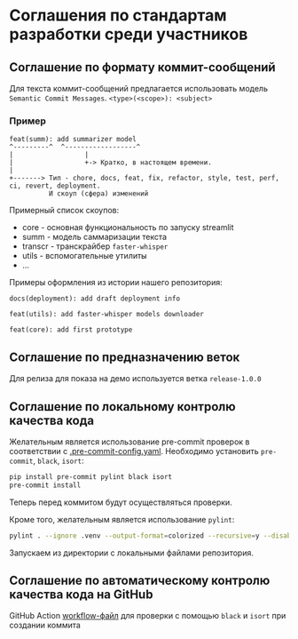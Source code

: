 # Соглашения по стандартам разработки среди участников

## Соглашение по формату коммит-сообщений
Для текста коммит-сообщений предлагается использовать модель `Semantic Commit Messages`.
`<type>(<scope>): <subject>`
### Пример
```
feat(summ): add summarizer model 
^---------^  ^------------------^
|                  |
|                  +-> Кратко, в настоящем времени.
|
+-------> Тип - chore, docs, feat, fix, refactor, style, test, perf, ci, revert, deployment.
          И скоуп (сфера) изменений
```
Примерный список скоупов:
* core - основная функциональность по запуску streamlit
* summ - модель саммаризации текста
* transcr - транскрайбер `faster-whisper`
* utils - вспомогательные утилиты
* ...

Примеры оформления из истории нашего репозитория:

`docs(deployment): add draft deployment info`

`feat(utils): add faster-whisper models downloader`

`feat(core): add first prototype`

## Соглашение по предназначению веток

Для релиза для показа на демо используется ветка `release-1.0.0`

## Соглашение по локальному контролю качества кода

Желательным является использование pre-commit проверок в соответствии с [.pre-commit-config.yaml](.pre-commit-config.yaml).
Необходимо установить `pre-commit`, `black`, `isort`:
```bash
pip install pre-commit pylint black isort
pre-commit install
```
Теперь перед коммитом будут осуществляться проверки.

Кроме того, желательным является использование `pylint`:
```bash
pylint . --ignore .venv --output-format=colorized --recursive=y --disable=C0103,C0209
```
Запускаем из директории с локальными файлами репозитория.

## Соглашение по автоматическому контролю качества кода на GitHub
GitHub Action [workflow-файл](.github/workflows/format-code.yml) для проверки с помощью `black` и `isort` при создании коммита

